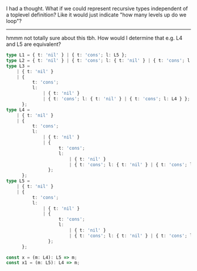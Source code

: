 

I had a thought.
What if we could represent recursive types independent
of a toplevel definition?
Like it would just indicate "how many levels up do we loop"?

----

hmmm not totally sure about this tbh.
How would I determine that e.g. L4 and L5 are equivalent?

```ts
type L1 = { t: 'nil' } | { t: 'cons'; l: L5 };
type L2 = { t: 'nil' } | { t: 'cons'; l: { t: 'nil' } | { t: 'cons'; l: L2 } };
type L3 =
    | { t: 'nil' }
    | {
          t: 'cons';
          l:
              | { t: 'nil' }
              | { t: 'cons'; l: { t: 'nil' } | { t: 'cons'; l: L4 } };
      };
type L4 =
    | { t: 'nil' }
    | {
          t: 'cons';
          l:
              | { t: 'nil' }
              | {
                    t: 'cons';
                    l:
                        | { t: 'nil' }
                        | { t: 'cons'; l: { t: 'nil' } | { t: 'cons'; l: L3 } };
                };
      };
type L5 =
    | { t: 'nil' }
    | {
          t: 'cons';
          l:
              | { t: 'nil' }
              | {
                    t: 'cons';
                    l:
                        | { t: 'nil' }
                        | { t: 'cons'; l: { t: 'nil' } | { t: 'cons'; l: L4 } };
                };
      };

const x = (m: L4): L5 => m;
const x1 = (m: L5): L4 => m;
```
